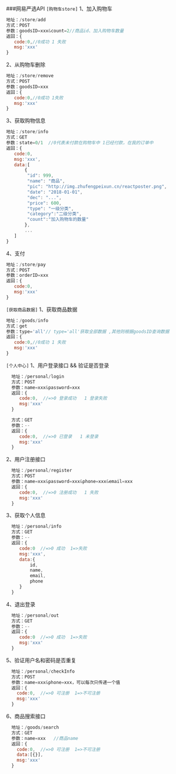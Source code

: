 ###网易严选API
`[购物车store]`
1、加入购物车
```javascript
地址：/store/add
方式：POST
参数：goodsID=xxx&count=2//商品id、加入购物车数量
返回：{
   code:0,//0成功 1 失败
   msg:'xxx'
}
```
2、从购物车删除
```javascript
地址：/store/remove
方式：POST
参数：goodsID=xxx
返回：{
   code:0,//0成功 1失败
   msg:'xxx'
}
```
3、获取购物信息
```javascript
地址：/store/info
方式：GET
参数：state=0/1  //0代表未付款在购物车中 1已经付款，在我的订单中
返回：{
   code:0,
   msg:'xxx',
   data:[
       {
        "id": 999,
        "name": "商品",
        "pic": "http://img.zhufengpeixun.cn/reactposter.png",
        "date": "2018-01-01",
        "dec": "...",
        "price": 600,
        "type": "一级分类",
        "category":"二级分类",
        "count":"加入购物车的数量"
       },
       ...
   ]
}
```
4、支付
```javascript
地址：/store/pay
方式：POST
参数：orderID=xxx
返回：{
   code:0,
   msg:'xxx'
}
```
`[获取商品数据]`
1、获取商品数据
```javascript
地址：/goods/info
方式：get
参数：type='all'// type='all'获取全部数据 ,其他则根据goodsID查询数据
返回：{
   code:0,//0成功 1 失败
   msg:'xxx'
}
```
`[个人中心]`
1、用户登录接口 && 验证是否登录
```javascript
  地址：/personal/login
  方式：POST
  参数：name=xxx&password=xxx
  返回：{
     code:0,  //=>0 登录成功   1 登录失败
     msg:'xxx'
  }

  方式：GET
  参数：--
  返回：{
     code:0,  //=>0 已登录   1 未登录
     msg:'xxx'
  }
```
2、用户注册接口
```javascript
  地址：/personal/register
  方式：POST
  参数：name=xxx&password=xxx&phone=xxx&email=xxx
  返回：{
     code:0,  //=>0 注册成功   1 失败
     msg:'xxx'
  }
```
3、获取个人信息
```javascript
  地址：/personal/info
  方式：GET
  参数：--
  返回：{
     code:0  //=>0 成功  1=>失败
     msg:'xxx',
     data:{
         id,
         name,
         email,
         phone
     }
  }
```
4、退出登录
```javascript
  地址：/personal/out
  方式：GET
  参数：--
  返回：{
     code:0  //=>0 成功  1=>失败
     msg:'xxx'
  }
```
5、验证用户名和密码是否重复
```javascript
  地址：/personal/checkInfo
  方式：POST
  参数：name=xxx&phone=xxx，可以每次只传递一个值
  返回：{
    code:0,  //=>0 可注册  1=>不可注册
    msg:'xxx'
  }
```
6、商品搜索接口

```javascript
  地址：/goods/search
  方式：GET
  参数：name=xxx   //商品name
  返回：{
    code:0,  //=>0 可注册  1=>不可注册
    data:[{}],
    msg:'xxx'
  }
```




